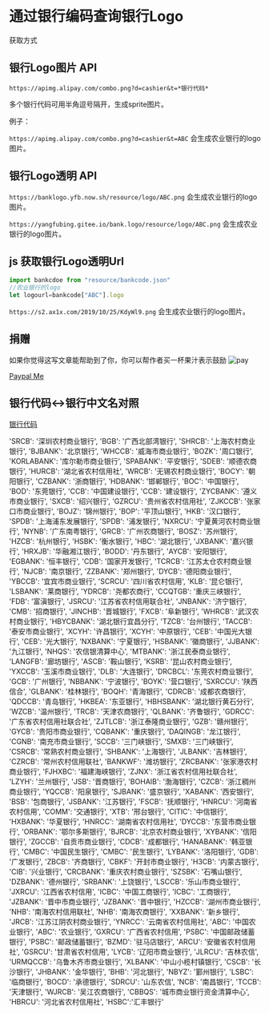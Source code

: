 # 通过银行编码查询银行Logo
 获取方式
## 银行Logo图片 API

```
https://apimg.alipay.com/combo.png?d=cashier&t=*银行代码*
```
多个银行代码可用半角逗号隔开，生成sprite图片。

例子：

`https://apimg.alipay.com/combo.png?d=cashier&t=ABC` 会生成农业银行的logo图片。


## 银行Logo透明 API

`https://banklogo.yfb.now.sh/resource/logo/ABC.png` 会生成农业银行的logo图片。

`https://yangfubing.gitee.io/bank.logo/resource/logo/ABC.png` 会生成农业银行的logo图片。

## js 获取银行Logo透明Url
```js
import bankcdoe from "resource/bankcode.json"
//农业银行的logo
let logourl=bankcode["ABC"].logo
```
`https://s2.ax1x.com/2019/10/25/KdyWl9.png` 会生成农业银行的logo图片。

## 捐赠

如果你觉得这写文章能帮助到了你，你可以帮作者买一杯果汁表示鼓励
![pay](https://github.com/burningmyself/bank/raw/master/bank.logo/resource/pay.png)

[Paypal Me](https://paypal.me/yangfubing)

## 银行代码<->银行中文名对照
[银行代码](resource/bankcode.json)

 'SRCB': '深圳农村商业银行', 
  'BGB': '广西北部湾银行', 
  'SHRCB': '上海农村商业银行', 
  'BJBANK': '北京银行', 
  'WHCCB': '威海市商业银行', 
  'BOZK': '周口银行', 
  'KORLABANK': '库尔勒市商业银行', 
  'SPABANK': '平安银行', 
  'SDEB': '顺德农商银行', 
  'HURCB': '湖北省农村信用社', 
  'WRCB': '无锡农村商业银行', 
  'BOCY': '朝阳银行', 
  'CZBANK': '浙商银行', 
  'HDBANK': '邯郸银行', 
  'BOC': '中国银行', 
  'BOD': '东莞银行', 
  'CCB': '中国建设银行', 
  'CCB': '建设银行', 
  'ZYCBANK': '遵义市商业银行', 
  'SXCB': '绍兴银行', 
  'GZRCU': '贵州省农村信用社', 
  'ZJKCCB': '张家口市商业银行', 
  'BOJZ': '锦州银行', 
  'BOP': '平顶山银行', 
  'HKB': '汉口银行', 
  'SPDB': '上海浦东发展银行', 
  'SPDB': '浦发银行', 
  'NXRCU': '宁夏黄河农村商业银行', 
  'NYNB': '广东南粤银行', 
  'GRCB': '广州农商银行', 
  'BOSZ': '苏州银行', 
  'HZCB': '杭州银行', 
  'HSBK': '衡水银行', 
  'HBC': '湖北银行', 
  'JXBANK': '嘉兴银行', 
  'HRXJB': '华融湘江银行', 
  'BODD': '丹东银行', 
  'AYCB': '安阳银行', 
  'EGBANK': '恒丰银行', 
  'CDB': '国家开发银行', 
  'TCRCB': '江苏太仓农村商业银行', 
  'NJCB': '南京银行', 
  'ZZBANK': '郑州银行', 
  'DYCB': '德阳商业银行', 
  'YBCCB': '宜宾市商业银行', 
  'SCRCU': '四川省农村信用', 
  'KLB': '昆仑银行', 
  'LSBANK': '莱商银行', 
  'YDRCB': '尧都农商行', 
  'CCQTGB': '重庆三峡银行', 
  'FDB': '富滇银行', 
  'JSRCU': '江苏省农村信用联合社', 
  'JNBANK': '济宁银行', 
  'CMB': '招商银行', 
  'JINCHB': '晋城银行', 
  'FXCB': '阜新银行', 
  'WHRCB': '武汉农村商业银行', 
  'HBYCBANK': '湖北银行宜昌分行', 
  'TZCB': '台州银行', 
  'TACCB': '泰安市商业银行', 
  'XCYH': '许昌银行', 
  'XCYH': '中原银行', 
  'CEB': '中国光大银行', 
  'CEB': '光大银行', 
  'NXBANK': '宁夏银行', 
  'HSBANK': '徽商银行', 
  'JJBANK': '九江银行', 
  'NHQS': '农信银清算中心', 
  'MTBANK': '浙江民泰商业银行', 
  'LANGFB': '廊坊银行', 
  'ASCB': '鞍山银行', 
  'KSRB': '昆山农村商业银行', 
  'YXCCB': '玉溪市商业银行', 
  'DLB': '大连银行', 
  'DRCBCL': '东莞农村商业银行', 
  'GCB': '广州银行', 
  'NBBANK': '宁波银行', 
  'BOYK': '营口银行', 
  'SXRCCU': '陕西信合', 
  'GLBANK': '桂林银行', 
  'BOQH': '青海银行', 
  'CDRCB': '成都农商银行', 
  'QDCCB': '青岛银行', 
  'HKBEA': '东亚银行', 
  'HBHSBANK': '湖北银行黄石分行', 
  'WZCB': '温州银行', 
  'TRCB': '天津农商银行', 
  'QLBANK': '齐鲁银行', 
  'GDRCC': '广东省农村信用社联合社', 
  'ZJTLCB': '浙江泰隆商业银行', 
  'GZB': '赣州银行', 
  'GYCB': '贵阳市商业银行', 
  'CQBANK': '重庆银行', 
  'DAQINGB': '龙江银行', 
  'CGNB': '南充市商业银行', 
  'SCCB': '三门峡银行', 
  'SMXB': '三门峡银行', 
  'CSRCB': '常熟农村商业银行', 
  'SHBANK': '上海银行', 
  'JLBANK': '吉林银行', 
  'CZRCB': '常州农村信用联社', 
  'BANKWF': '潍坊银行', 
  'ZRCBANK': '张家港农村商业银行', 
  'FJHXBC': '福建海峡银行', 
  'ZJNX': '浙江省农村信用社联合社', 
  'LZYH': '兰州银行', 
  'JSB': '晋商银行', 
  'BOHAIB': '渤海银行', 
  'CZCB': '浙江稠州商业银行', 
  'YQCCB': '阳泉银行', 
  'SJBANK': '盛京银行', 
  'XABANK': '西安银行', 
  'BSB': '包商银行', 
  'JSBANK': '江苏银行', 
  'FSCB': '抚顺银行', 
  'HNRCU': '河南省农村信用', 
  'COMM': '交通银行', 
  'XTB': '邢台银行', 
  'CITIC': '中信银行', 
  'HXBANK': '华夏银行', 
  'HNRCC': '湖南省农村信用社', 
  'DYCCB': '东营市商业银行', 
  'ORBANK': '鄂尔多斯银行', 
  'BJRCB': '北京农村商业银行', 
  'XYBANK': '信阳银行', 
  'ZGCCB': '自贡市商业银行', 
  'CDCB': '成都银行', 
  'HANABANK': '韩亚银行', 
  'CMBC': '中国民生银行', 
  'CMBC': '民生银行', 
  'LYBANK': '洛阳银行', 
  'GDB': '广发银行', 
  'ZBCB': '齐商银行', 
  'CBKF': '开封市商业银行', 
  'H3CB': '内蒙古银行', 
  'CIB': '兴业银行', 
  'CRCBANK': '重庆农村商业银行', 
  'SZSBK': '石嘴山银行', 
  'DZBANK': '德州银行', 
  'SRBANK': '上饶银行', 
  'LSCCB': '乐山市商业银行', 
  'JXRCU': '江西省农村信用', 
  'ICBC': '中国工商银行', 
  'ICBC': '工商银行', 
  'JZBANK': '晋中市商业银行', 
  'JZBANK': '晋中银行', 
  'HZCCB': '湖州市商业银行', 
  'NHB': '南海农村信用联社', 
  'NHB': '南海农商银行', 
  'XXBANK': '新乡银行', 
  'JRCB': '江苏江阴农村商业银行', 
  'YNRCC': '云南省农村信用社', 
  'ABC': '中国农业银行',
  'ABC': '农业银行',
  'GXRCU': '广西省农村信用', 
  'PSBC': '中国邮政储蓄银行', 
  'PSBC': '邮政储蓄银行', 
  'BZMD': '驻马店银行', 
  'ARCU': '安徽省农村信用社', 
  'GSRCU': '甘肃省农村信用', 
  'LYCB': '辽阳市商业银行', 
  'JLRCU': '吉林农信', 
  'URMQCCB': '乌鲁木齐市商业银行', 
  'XLBANK': '中山小榄村镇银行', 
  'CSCB': '长沙银行', 
  'JHBANK': '金华银行', 
  'BHB': '河北银行', 
  'NBYZ': '鄞州银行', 
  'LSBC': '临商银行', 
  'BOCD': '承德银行', 
  'SDRCU': '山东农信', 
  'NCB': '南昌银行', 
  'TCCB': '天津银行', 
  'WJRCB': '吴江农商银行', 
  'CBBQS': '城市商业银行资金清算中心', 
  'HBRCU': '河北省农村信用社',
  'HSBC':'汇丰银行'

  